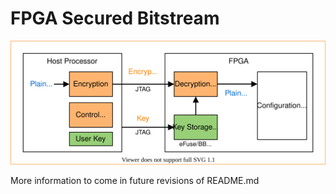 # FPGA Secured Bitstream

<p align="center">
  <img src="./docs/figures/OpenFPGA_Secure_Bitstream.svg">
</p>
  
More information to come in future revisions of README.md
